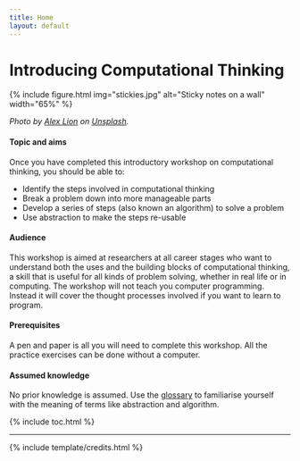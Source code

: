 ```yaml
---
title: Home
layout: default
---
```


# Introducing Computational Thinking

{% include figure.html img="stickies.jpg" alt="Sticky notes on a wall"  width="65%" %}

*Photo by [Alex Lion](https://unsplash.com/es/@alexlionco) on [Unsplash](https://unsplash.com/).*

#### Topic and aims

Once you have completed this introductory workshop on computational thinking, you should be able to:

- Identify the steps involved in computational thinking
- Break a problem down into more manageable parts
- Develop a series of steps (also known an algorithm) to solve a problem
- Use abstraction to make the steps re-usable

#### Audience

This workshop is aimed at researchers at all career stages who want to understand both the uses and the building blocks of computational thinking, a skill that is useful for all kinds of problem solving, whether in real life or in computing. The workshop will not teach you computer programming. Instead it will cover the thought processes involved if you want to learn to program. 

#### Prerequisites

A pen and paper is all you will need to complete this workshop. All the practice exercises can be done without a computer.

#### Assumed knowledge

No prior knowledge is assumed. Use the [glossary](content/4-glossary.md) to familiarise yourself with the meaning of terms like abstraction and algorithm. 


{% include toc.html %}

------

{% include template/credits.html %}
